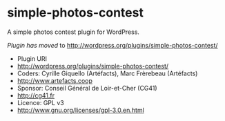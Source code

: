 simple-photos-contest
=================

A simple photos contest plugin for WordPress.

*Plugin has moved* to http://wordpress.org/plugins/simple-photos-contest/

* Plugin URI
 * http://wordpress.org/plugins/simple-photos-contest/
* Coders: Cyrille Giquello (Artéfacts), Marc Frèrebeau (Artéfacts)
 * http://www.artefacts.coop
* Sponsor: Conseil Général de Loir-et-Cher (CG41)
 * http://cg41.fr
* Licence: GPL v3
 * http://www.gnu.org/licenses/gpl-3.0.en.html
